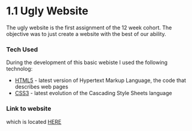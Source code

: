 # 1.1 Ugly Website

The ugly website is the first assignment of the 12 week cohort. The objective was to just create a website with the best of our ability.



### Tech Used

During the development of this basic webiste I used the following technolog:


* [HTML5] - latest version of Hypertext Markup Language, the code that describes web pages
* [CSS3] - latest evolution of the Cascading Style Sheets language




### Link to website
which is located [HERE]




   [HTML5]: <https://developer.mozilla.org/en-US/docs/Web/Guide/HTML/HTML5>
   [CSS3]: <https://developer.mozilla.org/en-US/docs/Web/CSS/CSS3>
   [HERE]: <https://frazierr2.github.io/1.1-ugly-website/>
